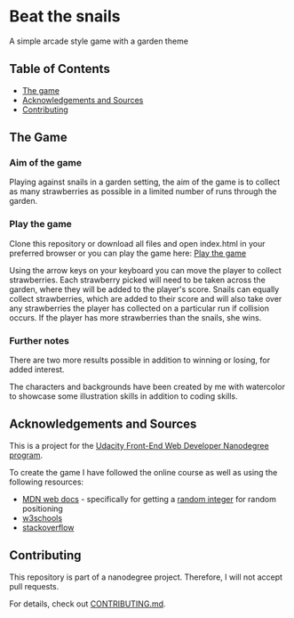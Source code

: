 # Beat the snails

A simple arcade style game with a garden theme

## Table of Contents

* [The game](#the-game)
* [Acknowledgements and Sources](#acknowledgements-and-sources)
* [Contributing](#contributing)

## The Game

### Aim of the game

Playing against snails in a garden setting, the aim of the game is to collect as many strawberries as possible in a limited number of runs through the garden. 

### Play the game

Clone this repository or download all files and open index.html in your preferred browser or you can play the game here: [Play the game](https://judithbeadle.github.io/beat-the-snails/)

Using the arrow keys on your keyboard you can move the player to collect strawberries. Each strawberry picked will need to be taken across the garden, where they will be added to the player's score. Snails can equally collect strawberries, which are added to their score and will also take over any strawberries the player has collected on a particular run if collision occurs. 
If the player has more strawberries than the snails, she wins. 

### Further notes

There are two more results possible in addition to winning or losing, for added interest.

The characters and backgrounds have been created by me with watercolor to showcase some illustration skills in addition to coding skills.

## Acknowledgements and Sources

This is a project for the [Udacity Front-End Web Developer Nanodegree program](https://eu.udacity.com/course/front-end-web-developer-nanodegree--nd001).

To create the game I have followed the online course as well as using the following resources:

* [MDN web docs](https://developer.mozilla.org/en-US/docs/Web/JavaScript) - specifically for getting a [random integer](https://developer.mozilla.org/en-US/docs/Web/JavaScript/Reference/Global_Objects/Math/random) for random positioning
* [w3schools](https://www.w3schools.com/js/default.asp)
* [stackoverflow](https://stackoverflow.com/)

## Contributing

This repository is part of a nanodegree project. Therefore, I will not accept pull requests.

For details, check out [CONTRIBUTING.md](CONTRIBUTING.md).
